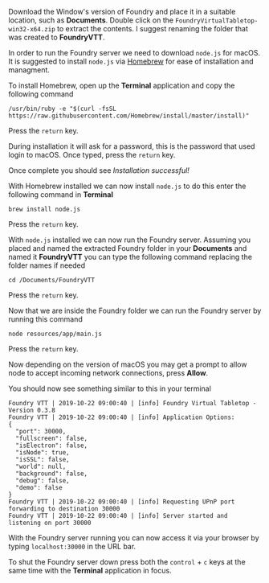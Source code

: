 Download the Window's version of Foundry and place it in a suitable location, such as **Documents**. Double click on the `FoundryVirtualTabletop-win32-x64.zip` to extract the contents. I suggest renaming the folder that was created to **FoundryVTT**.

In order to run the Foundry server we need to download `node.js` for macOS. It is suggested to install `node.js` via [Homebrew](https://brew.sh/) for ease of installation and managment.

To install Homebrew, open up the **Terminal** application and copy the following command
```
/usr/bin/ruby -e "$(curl -fsSL https://raw.githubusercontent.com/Homebrew/install/master/install)"
```
Press the `return` key.

During installation it will ask for a password, this is the password that used login to macOS. Once typed, press the `return` key.

Once complete you should see *Installation successful!*

With Homebrew installed we can now install `node.js` to do this enter the following command in **Terminal**
```
brew install node.js
```
Press the `return` key.

With `node.js` installed we can now run the Foundry server. Assuming you placed and named the extracted Foundry folder in your **Documents** and named it **FoundryVTT** you can type the following command replacing the folder names if needed
```
cd /Documents/FoundryVTT
```
Press the `return` key.

Now that we are inside the Foundry folder we can run the Foundry server by running this command
```
node resources/app/main.js
```
Press the `return` key.

Now depending on the version of macOS you may get a prompt to allow node to accept incoming network connections, press **Allow**.

You should now see something similar to this in your terminal
```
Foundry VTT | 2019-10-22 09:00:40 | [info] Foundry Virtual Tabletop - Version 0.3.8
Foundry VTT | 2019-10-22 09:00:40 | [info] Application Options:
{
  "port": 30000,
  "fullscreen": false,
  "isElectron": false,
  "isNode": true,
  "isSSL": false,
  "world": null,
  "background": false,
  "debug": false,
  "demo": false
}
Foundry VTT | 2019-10-22 09:00:40 | [info] Requesting UPnP port forwarding to destination 30000
Foundry VTT | 2019-10-22 09:00:40 | [info] Server started and listening on port 30000
```

With the Foundry server running you can now access it via your browser by typing `localhost:30000` in the URL bar.

To shut the Foundry server down press both the `control` + `c` keys at the same time with the **Terminal** application in focus.